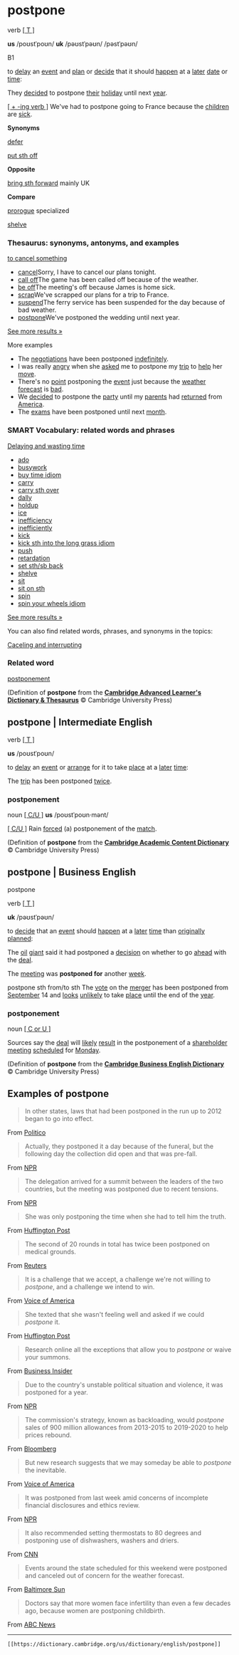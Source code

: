 # postpone

verb [\[ T \]](https://dictionary.cambridge.org/us/help/codes.html)


**us** /poʊstˈpoʊn/ 
**uk** /pəʊstˈpəʊn/ /pəstˈpəʊn/

B1

to [delay](https://dictionary.cambridge.org/us/dictionary/english/delay "delay") an [event](https://dictionary.cambridge.org/us/dictionary/english/event "event") and [plan](https://dictionary.cambridge.org/us/dictionary/english/plan "plan") or [decide](https://dictionary.cambridge.org/us/dictionary/english/decide "decide") that it should [happen](https://dictionary.cambridge.org/us/dictionary/english/happen "happen") at a [later](https://dictionary.cambridge.org/us/dictionary/english/later "later") [date](https://dictionary.cambridge.org/us/dictionary/english/date "date") or [time](https://dictionary.cambridge.org/us/dictionary/english/time "time"):

They [decided](https://dictionary.cambridge.org/us/dictionary/english/decided "decided") to postpone [their](https://dictionary.cambridge.org/us/dictionary/english/their "their") [holiday](https://dictionary.cambridge.org/us/dictionary/english/holiday "holiday") until next [year](https://dictionary.cambridge.org/us/dictionary/english/year "year").

[\[ \+ -ing verb \]](https://dictionary.cambridge.org/us/help/codes.html) We've had to postpone going to France because the [children](https://dictionary.cambridge.org/us/dictionary/english/children "children") are [sick](https://dictionary.cambridge.org/us/dictionary/english/sick "sick").

**Synonyms**

[defer](https://dictionary.cambridge.org/us/dictionary/english/defer "meaning of defer")

[put sth off](https://dictionary.cambridge.org/us/dictionary/english/put-sth-off "meaning of put sth off")

**Opposite**

[bring sth forward](https://dictionary.cambridge.org/us/dictionary/english/bring-sth-forward "meaning of bring sth forward") mainly UK

**Compare**

[prorogue](https://dictionary.cambridge.org/us/dictionary/english/prorogue "meaning of prorogue") specialized

[shelve](https://dictionary.cambridge.org/us/dictionary/english/shelve "meaning of shelve")

### Thesaurus: synonyms, antonyms, and examples

[to cancel something](https://dictionary.cambridge.org/us/thesaurus/articles/to-cancel-something)

-   [cancel](https://dictionary.cambridge.org/us/thesaurus/cancel)Sorry, I have to cancel our plans tonight.
-   [call off](https://dictionary.cambridge.org/us/thesaurus/call-off)The game has been called off because of the weather.
-   [be off](https://dictionary.cambridge.org/us/thesaurus/be-off)The meeting's off because James is home sick.
-   [scrap](https://dictionary.cambridge.org/us/thesaurus/scrap)We've scrapped our plans for a trip to France.
-   [suspend](https://dictionary.cambridge.org/us/thesaurus/suspend)The ferry service has been suspended for the day because of bad weather.
-   [postpone](https://dictionary.cambridge.org/us/thesaurus/postpone)We've postponed the wedding until next year.

[See more results »](https://dictionary.cambridge.org/us/thesaurus/articles/to-cancel-something "See how to use these synonyms and their opposites.")

More examples

-   The [negotiations](https://dictionary.cambridge.org/us/dictionary/english/negotiation "negotiations") have been postponed [indefinitely](https://dictionary.cambridge.org/us/dictionary/english/indefinitely "indefinitely").
-   I was really [angry](https://dictionary.cambridge.org/us/dictionary/english/angry "angry") when she [asked](https://dictionary.cambridge.org/us/dictionary/english/ask "asked") me to postpone my [trip](https://dictionary.cambridge.org/us/dictionary/english/trip "trip") to [help](https://dictionary.cambridge.org/us/dictionary/english/help "help") her [move](https://dictionary.cambridge.org/us/dictionary/english/move "move").
-   There's no [point](https://dictionary.cambridge.org/us/dictionary/english/point "point") postponing the [event](https://dictionary.cambridge.org/us/dictionary/english/event "event") just because the [weather](https://dictionary.cambridge.org/us/dictionary/english/weather "weather") [forecast](https://dictionary.cambridge.org/us/dictionary/english/forecast "forecast") is [bad](https://dictionary.cambridge.org/us/dictionary/english/bad "bad").
-   We [decided](https://dictionary.cambridge.org/us/dictionary/english/decided "decided") to postpone the [party](https://dictionary.cambridge.org/us/dictionary/english/party "party") until my [parents](https://dictionary.cambridge.org/us/dictionary/english/parent "parents") had [returned](https://dictionary.cambridge.org/us/dictionary/english/returned "returned") from [America](https://dictionary.cambridge.org/us/dictionary/english/america "America").
-   The [exams](https://dictionary.cambridge.org/us/dictionary/english/exam "exams") have been postponed until next [month](https://dictionary.cambridge.org/us/dictionary/english/month "month").

### SMART Vocabulary: related words and phrases

[Delaying and wasting time](https://dictionary.cambridge.org/us/topics/doing-and-achieving/delaying-and-wasting-time/ "Words and phrases related to postpone in the topic Delaying and wasting time")

-   [ado]( https://dictionary.cambridge.org/us/dictionary/english/ado?topic=delaying-and-wasting-time  "ado")
-   [busywork]( https://dictionary.cambridge.org/us/dictionary/english/busywork?topic=delaying-and-wasting-time  "busywork")
-   [buy time idiom]( https://dictionary.cambridge.org/us/dictionary/english/buy-time?topic=delaying-and-wasting-time  "buy time idiom")
-   [carry]( https://dictionary.cambridge.org/us/dictionary/english/carry?topic=delaying-and-wasting-time  "carry")
-   [carry sth over]( https://dictionary.cambridge.org/us/dictionary/english/carry-sth-over?topic=delaying-and-wasting-time  "carry sth over")
-   [dally]( https://dictionary.cambridge.org/us/dictionary/english/dally?topic=delaying-and-wasting-time  "dally")
-   [holdup]( https://dictionary.cambridge.org/us/dictionary/english/holdup?topic=delaying-and-wasting-time  "holdup")
-   [ice]( https://dictionary.cambridge.org/us/dictionary/english/ice?topic=delaying-and-wasting-time  "ice")
-   [inefficiency]( https://dictionary.cambridge.org/us/dictionary/english/inefficiency?topic=delaying-and-wasting-time  "inefficiency")
-   [inefficiently]( https://dictionary.cambridge.org/us/dictionary/english/inefficiently?topic=delaying-and-wasting-time  "inefficiently")
-   [kick]( https://dictionary.cambridge.org/us/dictionary/english/kick?topic=delaying-and-wasting-time  "kick")
-   [kick sth into the long grass idiom]( https://dictionary.cambridge.org/us/dictionary/english/kick-sth-into-the-long-grass?topic=delaying-and-wasting-time  "kick sth into the long grass idiom")
-   [push]( https://dictionary.cambridge.org/us/dictionary/english/push?topic=delaying-and-wasting-time  "push")
-   [retardation]( https://dictionary.cambridge.org/us/dictionary/english/retardation?topic=delaying-and-wasting-time  "retardation")
-   [set sth/sb back]( https://dictionary.cambridge.org/us/dictionary/english/set-sth-sb-back?topic=delaying-and-wasting-time  "set sth/sb back")
-   [shelve]( https://dictionary.cambridge.org/us/dictionary/english/shelve?topic=delaying-and-wasting-time  "shelve")
-   [sit]( https://dictionary.cambridge.org/us/dictionary/english/sit?topic=delaying-and-wasting-time  "sit")
-   [sit on sth]( https://dictionary.cambridge.org/us/dictionary/english/sit-on-sth?topic=delaying-and-wasting-time  "sit on sth")
-   [spin]( https://dictionary.cambridge.org/us/dictionary/english/spin?topic=delaying-and-wasting-time  "spin")
-   [spin your wheels idiom]( https://dictionary.cambridge.org/us/dictionary/english/spin-your-wheels?topic=delaying-and-wasting-time  "spin your wheels idiom")

[See more results »](https://dictionary.cambridge.org/us/topics/doing-and-achieving/delaying-and-wasting-time/ "Words and phrases related to postpone in the topic Delaying and wasting time")

You can also find related words, phrases, and synonyms in the topics:

[Caceling and interrupting](https://dictionary.cambridge.org/us/topics/doing-and-achieving/cancelling-and-interrupting/ "Words and phrases related to postpone in the topic Caceling and interrupting")

### **Related word**

[postponement](https://dictionary.cambridge.org/us/dictionary/english/postponement "meaning of postponement")

(Definition of **postpone** from the [**Cambridge Advanced Learner's Dictionary & Thesaurus**](https://dictionary.cambridge.org/us/dictionary/english/ "Cambridge Advanced Learner's Dictionary & Thesaurus") © Cambridge University Press)

## **postpone** | Intermediate English

verb [\[ T \]](https://dictionary.cambridge.org/us/help/codes.html)


**us** /poʊstˈpoʊn/

to [delay](https://dictionary.cambridge.org/us/dictionary/english/delay "delay") an [event](https://dictionary.cambridge.org/us/dictionary/english/event "event") or [arrange](https://dictionary.cambridge.org/us/dictionary/english/arrange "arrange") for it to take [place](https://dictionary.cambridge.org/us/dictionary/english/place "place") at a [later](https://dictionary.cambridge.org/us/dictionary/english/later "later") [time](https://dictionary.cambridge.org/us/dictionary/english/time "time"):

The [trip](https://dictionary.cambridge.org/us/dictionary/english/trip "trip") has been postponed [twice](https://dictionary.cambridge.org/us/dictionary/english/twice "twice").

### postponement

noun [\[ C/U \]](https://dictionary.cambridge.org/us/help/codes.html) 
**us** /poʊstˈpoʊn·mənt/

[\[ C/U \]](https://dictionary.cambridge.org/us/help/codes.html) Rain [forced](https://dictionary.cambridge.org/us/dictionary/english/forced "forced") (a) postponement of the [match](https://dictionary.cambridge.org/us/dictionary/english/match "match").

(Definition of **postpone** from the [**Cambridge Academic Content Dictionary**](https://dictionary.cambridge.org/us/dictionary/english/ "Cambridge Academic Content Dictionary") © Cambridge University Press)

**postpone** | Business English
-------------------------------

postpone

verb [\[ T \]](https://dictionary.cambridge.org/us/help/codes.html)


**uk** /pəʊstˈpəʊn/  

to [decide](https://dictionary.cambridge.org/us/dictionary/english/decide "decide") that an [event](https://dictionary.cambridge.org/us/dictionary/english/event "event") should [happen](https://dictionary.cambridge.org/us/dictionary/english/happen "happen") at a [later](https://dictionary.cambridge.org/us/dictionary/english/later "later") [time](https://dictionary.cambridge.org/us/dictionary/english/time "time") than [originally](https://dictionary.cambridge.org/us/dictionary/english/originally "originally") [planned](https://dictionary.cambridge.org/us/dictionary/english/planned "planned"):

The [oil](https://dictionary.cambridge.org/us/dictionary/english/oil "oil") [giant](https://dictionary.cambridge.org/us/dictionary/english/giant "giant") said it had postponed a [decision](https://dictionary.cambridge.org/us/dictionary/english/decision "decision") on whether to go [ahead](https://dictionary.cambridge.org/us/dictionary/english/ahead "ahead") with the [deal](https://dictionary.cambridge.org/us/dictionary/english/deal "deal").

The [meeting](https://dictionary.cambridge.org/us/dictionary/english/meeting "meeting") was **postponed for** another [week](https://dictionary.cambridge.org/us/dictionary/english/week "week").

postpone sth from/to sth The [vote](https://dictionary.cambridge.org/us/dictionary/english/vote "vote") on the [merger](https://dictionary.cambridge.org/us/dictionary/english/merger "merger") has been postponed from [September](https://dictionary.cambridge.org/us/dictionary/english/september "September") 14 and [looks](https://dictionary.cambridge.org/us/dictionary/english/look "looks") [unlikely](https://dictionary.cambridge.org/us/dictionary/english/unlikely "unlikely") to take [place](https://dictionary.cambridge.org/us/dictionary/english/place "place") until the end of the [year](https://dictionary.cambridge.org/us/dictionary/english/year "year").

### postponement

noun [\[ C or U \]](https://dictionary.cambridge.org/us/help/codes.html)

Sources say the [deal](https://dictionary.cambridge.org/us/dictionary/english/deal "deal") will [likely](https://dictionary.cambridge.org/us/dictionary/english/likely "likely") [result](https://dictionary.cambridge.org/us/dictionary/english/result "result") in the postponement of a [shareholder](https://dictionary.cambridge.org/us/dictionary/english/shareholder "shareholder") [meeting](https://dictionary.cambridge.org/us/dictionary/english/meeting "meeting") [scheduled](https://dictionary.cambridge.org/us/dictionary/english/scheduled "scheduled") for [Monday](https://dictionary.cambridge.org/us/dictionary/english/monday "Monday").

(Definition of **postpone** from the [**Cambridge Business English Dictionary**](https://dictionary.cambridge.org/us/dictionary/english/ "Cambridge Business English Dictionary") © Cambridge University Press)

## Examples of postpone

>In other states, laws that had been postponed in the run up to 2012 began to go into effect.

From [Politico](http://www.politico.com/magazine/story/2014/10/supreme-court-voting-rights-112026)

>Actually, they postponed it a day because of the funeral, but the following day the collection did open and that was pre-fall.

From [NPR](http://www.npr.org/2015/10/12/447116879/donna-karan-on-motherhood-fashion-and-designing-the-perfect-pair-of-jeans)

>The delegation arrived for a summit between the leaders of the two countries, but the meeting was postponed due to recent tensions.

From [NPR](http://www.npr.org/2012/03/28/149548254/for-the-two-sudans-the-threat-of-war-looms)

>She was only postponing the time when she had to tell him the truth.

From [Huffington Post](http://www.huffingtonpost.com/kristen-houghton/coping-skills-explaining-_b_811949.html)

>The second of 20 rounds in total has twice been postponed on medical grounds.

From [Reuters](http://www.reuters.com/article/us-saudi-rights-canada-blogger-idUSKBN0L226R20150129)

>It is a challenge that we accept, a challenge we're not willing to *postpone*, and a challenge we intend to win.

From [Voice of America](http://www.voanews.com/content/premature-birth-still-top-killer-of-young-children/3061299.html)

>She texted that she wasn't feeling well and asked if we could *postpone* it.

From [Huffington Post](http://www.huffingtonpost.com/margaret-paul-phd/intuition-_b_4386181.html)

>Research online all the exceptions that allow you to *postpone* or waive your summons.

From [Business Insider](http://www.businessinsider.com/how-do-i-avoid-jury-duty-2013-12)

>Due to the country's unstable political situation and violence, it was postponed for a year.

From [NPR](http://www.npr.org/sections/goatsandsoda/2015/12/05/457141714/ghost-towns-surreal-ebola-docs-hip-hats-its-africas-big-photo-show)

>The commission's strategy, known as backloading, would *postpone* sales of 900 million allowances from 2013-2015 to 2019-2020 to help prices rebound.

From [Bloomberg](http://www.bloomberg.com/news/articles/2013-01-21/eu-carbon-permits-worthless-without-change-of-rules-ubs-says)

>But new research suggests that we may someday be able to *postpone* the inevitable.

From [Voice of America](http://www.voanews.com/content/european-parliament-janitor-a-brussels-airport-bomber/3274314.html)

>It was postponed from last week amid concerns of incomplete financial disclosures and ethics review.

From [NPR](http://www.npr.org/2017/01/16/509878778/cabinet-nominees-will-face-scrutiny-on-climate-and-education-policy-this-week)

>It also recommended setting thermostats to 80 degrees and postponing use of dishwashers, washers and driers.

From [CNN](http://www.cnn.com/2011/US/08/05/heat/)

>Events around the state scheduled for this weekend were postponed and canceled out of concern for the weather forecast.

From [Baltimore Sun](http://www.baltimoresun.com/news/weather/weather-blog/bs-md-joaquin-thursday-friday-20151001-story.html)

>Doctors say that more women face infertility than even a few decades ago, because women are postponing childbirth.

From [ABC News](http://abcnews.go.com/Health/WomensHealth/infertility-takes-toll-womans-family-friends-marriage/story?id=12755358)

---
`[[https://dictionary.cambridge.org/us/dictionary/english/postpone]]`